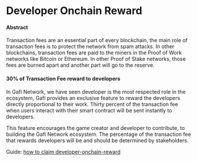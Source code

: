 # Developer Onchain Reward

#### Abstract

Transaction fees are an essential part of every blockchain, the main role of transaction fees is to protect the network from spam attacks. In other blockchains, transaction fees are paid to the miners in the Proof of Work networks like Bitcoin or Ethereum. In other Proof of Stake networks, those fees are burned apart and another part will go to the reserve.

#### 30% of Transaction Fee reward to developers

In Gafi Network, we have seen developer is the most respected role in the ecosystem, Gafi provides an exclusive feature to reward the developers directly proportional to their work. Thirty percent of the transaction fee when users interact with their smart contract will be sent instantly to developers.

This feature encourages the game creator and developer to contribute, to building the Gafi Network ecosystem. The percentage of the transaction fee that rewards developers will be and should be determined by stakeholders.

Guide: [how to claim developer-onchain-reward](https://wiki.gafi.network/how-to-guides/how-to-claim-developer-onchain-reward)
